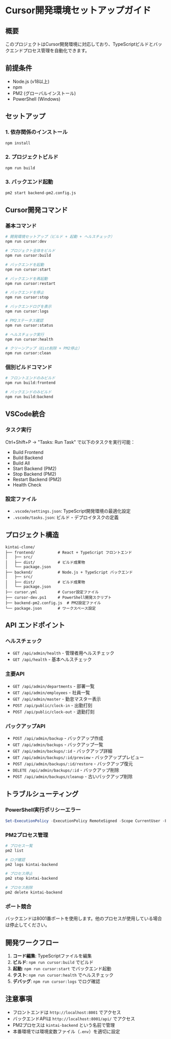 # Cursor開発環境セットアップガイド

## 概要
このプロジェクトはCursor開発環境に対応しており、TypeScriptビルドとバックエンドプロセス管理を自動化できます。

## 前提条件
- Node.js (v18以上)
- npm
- PM2 (グローバルインストール)
- PowerShell (Windows)

## セットアップ

### 1. 依存関係のインストール
```bash
npm install
```

### 2. プロジェクトビルド
```bash
npm run build
```

### 3. バックエンド起動
```bash
pm2 start backend-pm2.config.js
```

## Cursor開発コマンド

### 基本コマンド
```bash
# 開発環境セットアップ（ビルド + 起動 + ヘルスチェック）
npm run cursor:dev

# プロジェクト全体をビルド
npm run cursor:build

# バックエンドを起動
npm run cursor:start

# バックエンドを再起動
npm run cursor:restart

# バックエンドを停止
npm run cursor:stop

# バックエンドログを表示
npm run cursor:logs

# PM2ステータス確認
npm run cursor:status

# ヘルスチェック実行
npm run cursor:health

# クリーンアップ（dist削除 + PM2停止）
npm run cursor:clean
```

### 個別ビルドコマンド
```bash
# フロントエンドのみビルド
npm run build:frontend

# バックエンドのみビルド
npm run build:backend
```

## VSCode統合

### タスク実行
Ctrl+Shift+P → "Tasks: Run Task" で以下のタスクを実行可能：
- Build Frontend
- Build Backend
- Build All
- Start Backend (PM2)
- Stop Backend (PM2)
- Restart Backend (PM2)
- Health Check

### 設定ファイル
- `.vscode/settings.json`: TypeScript開発環境の最適化設定
- `.vscode/tasks.json`: ビルド・デプロイタスクの定義

## プロジェクト構造

```
kintai-clone/
├── frontend/          # React + TypeScript フロントエンド
│   ├── src/
│   ├── dist/          # ビルド成果物
│   └── package.json
├── backend/           # Node.js + TypeScript バックエンド
│   ├── src/
│   ├── dist/          # ビルド成果物
│   └── package.json
├── cursor.yml         # Cursor設定ファイル
├── cursor-dev.ps1     # PowerShell開発スクリプト
├── backend-pm2.config.js  # PM2設定ファイル
└── package.json       # ワークスペース設定
```

## API エンドポイント

### ヘルスチェック
- `GET /api/admin/health` - 管理者用ヘルスチェック
- `GET /api/health` - 基本ヘルスチェック

### 主要API
- `GET /api/admin/departments` - 部署一覧
- `GET /api/admin/employees` - 社員一覧
- `GET /api/admin/master` - 勤怠マスター表示
- `POST /api/public/clock-in` - 出勤打刻
- `POST /api/public/clock-out` - 退勤打刻

### バックアップAPI
- `POST /api/admin/backup` - バックアップ作成
- `GET /api/admin/backups` - バックアップ一覧
- `GET /api/admin/backups/:id` - バックアップ詳細
- `GET /api/admin/backups/:id/preview` - バックアッププレビュー
- `POST /api/admin/backups/:id/restore` - バックアップ復元
- `DELETE /api/admin/backups/:id` - バックアップ削除
- `POST /api/admin/backups/cleanup` - 古いバックアップ削除

## トラブルシューティング

### PowerShell実行ポリシーエラー
```powershell
Set-ExecutionPolicy -ExecutionPolicy RemoteSigned -Scope CurrentUser -Force
```

### PM2プロセス管理
```bash
# プロセス一覧
pm2 list

# ログ確認
pm2 logs kintai-backend

# プロセス停止
pm2 stop kintai-backend

# プロセス削除
pm2 delete kintai-backend
```

### ポート競合
バックエンドは8001番ポートを使用します。他のプロセスが使用している場合は停止してください。

## 開発ワークフロー

1. **コード編集**: TypeScriptファイルを編集
2. **ビルド**: `npm run cursor:build` でビルド
3. **起動**: `npm run cursor:start` でバックエンド起動
4. **テスト**: `npm run cursor:health` でヘルスチェック
5. **デバッグ**: `npm run cursor:logs` でログ確認

## 注意事項

- フロントエンドは `http://localhost:8001` でアクセス
- バックエンドAPIは `http://localhost:8001/api/` でアクセス
- PM2プロセスは `kintai-backend` という名前で管理
- 本番環境では環境変数ファイル（`.env`）を適切に設定